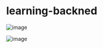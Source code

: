 # learning-backned

![image](https://github.com/user-attachments/assets/896fe9d5-24b4-41f3-aeed-29de7ae99a8d)


![image](https://github.com/user-attachments/assets/469888d1-4529-4e7c-9a52-fd3e869d7413)
